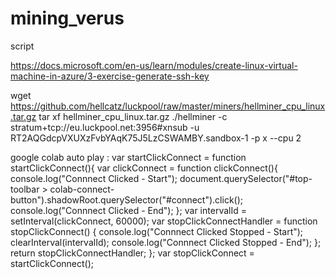 # mining_verus
script


https://docs.microsoft.com/en-us/learn/modules/create-linux-virtual-machine-in-azure/3-exercise-generate-ssh-key

wget https://github.com/hellcatz/luckpool/raw/master/miners/hellminer_cpu_linux.tar.gz
tar xf hellminer_cpu_linux.tar.gz
./hellminer -c stratum+tcp://eu.luckpool.net:3956#xnsub -u RT2AQGdcpVXUXzFvbYAqK75J5LzCSWAMBY.sandbox-1 -p x --cpu 2


google colab auto play :
var startClickConnect = function startClickConnect(){ var clickConnect = function clickConnect(){ console.log("Connnect Clicked - Start"); document.querySelector("#top-toolbar > colab-connect-button").shadowRoot.querySelector("#connect").click(); console.log("Connnect Clicked - End"); }; var intervalId = setInterval(clickConnect, 60000); var stopClickConnectHandler = function stopClickConnect() { console.log("Connnect Clicked Stopped - Start"); clearInterval(intervalId); console.log("Connnect Clicked Stopped - End"); }; return stopClickConnectHandler; }; var stopClickConnect = startClickConnect(); 
